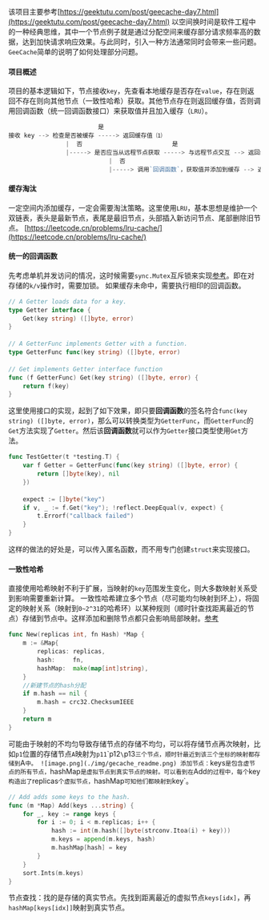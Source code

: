 该项目主要参考[https://geektutu.com/post/geecache-day7.html](https://geektutu.com/post/geecache-day7.html)
以空间换时间是软件工程中的一种经典思维，其中一个节点例子就是通过分配空间来缓存部分请求频率高的数据，达到加快请求响应效果。与此同时，引入一种方法通常同时会带来一些问题。`GeeCache`简单的说明了如何处理部分问题。
#### 项目概述
项目的基本逻辑如下，节点接收`key`，先查看本地缓存是否存在`value`，存在则返回不存在则向其他节点（一致性哈希）获取。其他节点存在则返回缓存值，否则调用回调函数（统一回调函数接口）来获取值并且加入缓存（`LRU`）。
```go
                         是
接收 key --> 检查是否被缓存 -----> 返回缓存值 ⑴
                |  否                         是
                |-----> 是否应当从远程节点获取 -----> 与远程节点交互 --> 返回缓存值 ⑵
                            |  否
                            |-----> 调用`回调函数`，获取值并添加到缓存 --> 返回缓存值 ⑶
```
#### 缓存淘汰
一定空间内添加缓存，一定会需要淘汰策略。这里使用`LRU`，基本思想是维护一个双链表，表头是最新节点，表尾是最旧节点，头部插入新访问节点、尾部删除旧节点。
[https://leetcode.cn/problems/lru-cache/](https://leetcode.cn/problems/lru-cache/)
#### 统一的回调函数
先考虑单机并发访问的情况，这时候需要`sync.Mutex`互斥锁来实现[参考](http://c.biancheng.net/view/107.html)。即在对存储的`k/v`操作时，需要加锁。
如果缓存未命中，需要执行相印的回调函数。
```go
// A Getter loads data for a key.
type Getter interface {
	Get(key string) ([]byte, error)
}

// A GetterFunc implements Getter with a function.
type GetterFunc func(key string) ([]byte, error)

// Get implements Getter interface function
func (f GetterFunc) Get(key string) ([]byte, error) {
	return f(key)
}
```
这里使用接口的实现，起到了如下效果，即只要**回调函数**的签名符合`func(key string) ([]byte, error)`，那么可以转换类型为`GetterFunc`，而`GetterFunc`的`Get`方法实现了`Getter`。然后该**回调函数**就可以作为`Getter`接口类型使用`Get`方法。
```go
func TestGetter(t *testing.T) {
	var f Getter = GetterFunc(func(key string) ([]byte, error) {
		return []byte(key), nil
	})

	expect := []byte("key")
	if v, _ := f.Get("key"); !reflect.DeepEqual(v, expect) {
		t.Errorf("callback failed")
	}
}
```
这样的做法的好处是，可以传入匿名函数，而不用专门创建`struct`来实现接口。
#### 一致性哈希
直接使用哈希映射不利于扩展，当映射的`key`范围发生变化，则大多数映射关系受到影响需要重新计算。
一致性哈希建立多个节点（尽可能均匀映射到环上），将固定的映射关系（映射到`0~2^31`的哈希环）以某种规则（顺时针查找距离最近的节点）存储到节点中。这样添加和删除节点都只会影响局部映射。[参考](https://zhuanlan.zhihu.com/p/129049724)
```go
func New(replicas int, fn Hash) *Map {
	m := &Map{
		replicas: replicas,
		hash:     fn,
		hashMap:  make(map[int]string),
	}
    //新建节点的hash分配
	if m.hash == nil {
		m.hash = crc32.ChecksumIEEE
	}
	return m
}
```
可能由于映射的不均匀导致存储节点的存储不均匀，可以将存储节点再次映射，比如`p1`位置的存储节点`A`映射为`p11`\`p12`\`p13`三个节点，顺时针最近到该三个坐标的映射都存储到`A`中。
![image.png](./img/gecache_readme.png)
添加节点：`keys`是包含虚节点的所有节点，`hashMap`是虚拟节点到真实节点的映射。可以看到在`Add`的过程中，每个`key`构造出了`replicas`个虚拟节点，`hashMap`可知他们都映射到`key`。
```go
// Add adds some keys to the hash.
func (m *Map) Add(keys ...string) {
	for _, key := range keys {
		for i := 0; i < m.replicas; i++ {
			hash := int(m.hash([]byte(strconv.Itoa(i) + key)))
			m.keys = append(m.keys, hash)
			m.hashMap[hash] = key
		}
	}
	sort.Ints(m.keys)
}
```
节点查找：找的是存储的真实节点。先找到距离最近的虚拟节点`keys[idx]`，再`hashMap[keys[idx]]`映射到真实节点。

